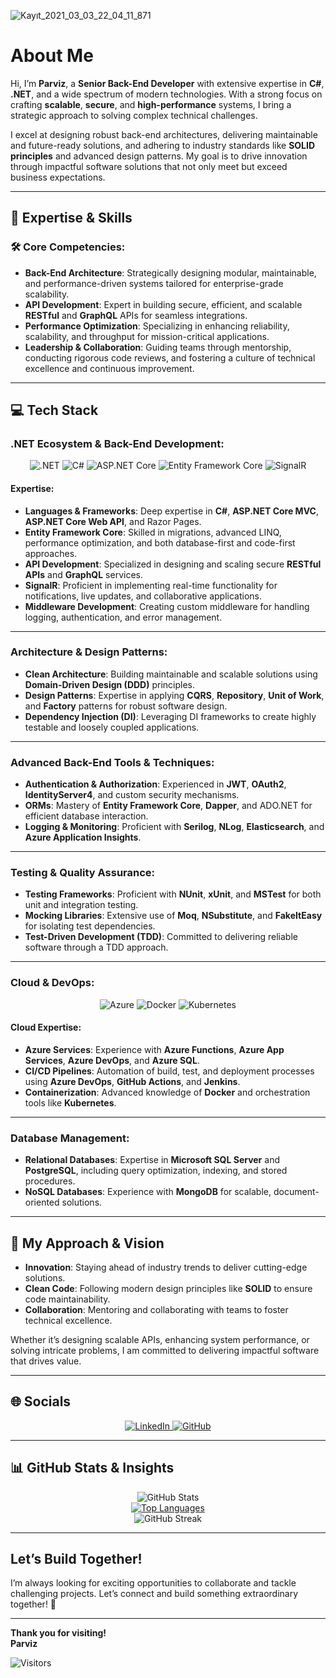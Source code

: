 ![Kayıt_2021_03_03_22_04_11_871](https://user-images.githubusercontent.com/44087592/109851337-00b3e080-7c6d-11eb-8c4e-db4f963d8eb6.gif)

# About Me

Hi, I’m **Parviz**, a **Senior Back-End Developer** with extensive expertise in **C#**, **.NET**, and a wide spectrum of modern technologies. With a strong focus on crafting **scalable**, **secure**, and **high-performance** systems, I bring a strategic approach to solving complex technical challenges.

I excel at designing robust back-end architectures, delivering maintainable and future-ready solutions, and adhering to industry standards like **SOLID principles** and advanced design patterns. My goal is to drive innovation through impactful software solutions that not only meet but exceed business expectations.

---

## 🚀 Expertise & Skills

### 🛠 Core Competencies:
- **Back-End Architecture**: Strategically designing modular, maintainable, and performance-driven systems tailored for enterprise-grade scalability.
- **API Development**: Expert in building secure, efficient, and scalable **RESTful** and **GraphQL** APIs for seamless integrations.
- **Performance Optimization**: Specializing in enhancing reliability, scalability, and throughput for mission-critical applications.
- **Leadership & Collaboration**: Guiding teams through mentorship, conducting rigorous code reviews, and fostering a culture of technical excellence and continuous improvement.

--- 

## 💻 Tech Stack

### .NET Ecosystem & Back-End Development:
<div align="center">
  <img src="https://img.shields.io/badge/.NET-512BD4?style=for-the-badge&logo=dotnet&logoColor=white" alt=".NET" />
  <img src="https://img.shields.io/badge/C%23-239120.svg?style=for-the-badge&logo=csharp&logoColor=white" alt="C#" />
  <img src="https://img.shields.io/badge/ASP.NET%20Core-512BD4?style=for-the-badge&logo=dotnet&logoColor=white" alt="ASP.NET Core" />
  <img src="https://img.shields.io/badge/Entity%20Framework%20Core-512BD4?style=for-the-badge&logo=dotnet&logoColor=white" alt="Entity Framework Core" />
  <img src="https://img.shields.io/badge/SignalR-512BD4?style=for-the-badge&logo=dotnet&logoColor=white" alt="SignalR" />
</div>

#### Expertise:
- **Languages & Frameworks**: Deep expertise in **C#**, **ASP.NET Core MVC**, **ASP.NET Core Web API**, and Razor Pages.
- **Entity Framework Core**: Skilled in migrations, advanced LINQ, performance optimization, and both database-first and code-first approaches.
- **API Development**: Specialized in designing and scaling secure **RESTful APIs** and **GraphQL** services.
- **SignalR**: Proficient in implementing real-time functionality for notifications, live updates, and collaborative applications.
- **Middleware Development**: Creating custom middleware for handling logging, authentication, and error management.

---

### Architecture & Design Patterns:
- **Clean Architecture**: Building maintainable and scalable solutions using **Domain-Driven Design (DDD)** principles.
- **Design Patterns**: Expertise in applying **CQRS**, **Repository**, **Unit of Work**, and **Factory** patterns for robust software design.
- **Dependency Injection (DI)**: Leveraging DI frameworks to create highly testable and loosely coupled applications.

---

### Advanced Back-End Tools & Techniques:
- **Authentication & Authorization**: Experienced in **JWT**, **OAuth2**, **IdentityServer4**, and custom security mechanisms.
- **ORMs**: Mastery of **Entity Framework Core**, **Dapper**, and ADO.NET for efficient database interaction.
- **Logging & Monitoring**: Proficient with **Serilog**, **NLog**, **Elasticsearch**, and **Azure Application Insights**.

---

### Testing & Quality Assurance:
- **Testing Frameworks**: Proficient with **NUnit**, **xUnit**, and **MSTest** for both unit and integration testing.
- **Mocking Libraries**: Extensive use of **Moq**, **NSubstitute**, and **FakeItEasy** for isolating test dependencies.
- **Test-Driven Development (TDD)**: Committed to delivering reliable software through a TDD approach.

---

### Cloud & DevOps:
<div align="center">
  <img src="https://img.shields.io/badge/Azure-0078D4?style=for-the-badge&logo=azure-devops&logoColor=white" alt="Azure" />
  <img src="https://img.shields.io/badge/Docker-2496ED?style=for-the-badge&logo=docker&logoColor=white" alt="Docker" />
  <img src="https://img.shields.io/badge/Kubernetes-326CE5?style=for-the-badge&logo=kubernetes&logoColor=white" alt="Kubernetes" />
</div>

#### Cloud Expertise:
- **Azure Services**: Experience with **Azure Functions**, **Azure App Services**, **Azure DevOps**, and **Azure SQL**.
- **CI/CD Pipelines**: Automation of build, test, and deployment processes using **Azure DevOps**, **GitHub Actions**, and **Jenkins**.
- **Containerization**: Advanced knowledge of **Docker** and orchestration tools like **Kubernetes**.

---

### Database Management:
- **Relational Databases**: Expertise in **Microsoft SQL Server** and **PostgreSQL**, including query optimization, indexing, and stored procedures.
- **NoSQL Databases**: Experience with **MongoDB** for scalable, document-oriented solutions.

---

## 🌟 My Approach & Vision

- **Innovation**: Staying ahead of industry trends to deliver cutting-edge solutions.
- **Clean Code**: Following modern design principles like **SOLID** to ensure code maintainability.
- **Collaboration**: Mentoring and collaborating with teams to foster technical excellence.

Whether it’s designing scalable APIs, enhancing system performance, or solving intricate problems, I am committed to delivering impactful software that drives value.

---

## 🌐 Socials

<div align="center">
  <a href="https://linkedin.com/in/parviz-rovshan-aliyev">
    <img src="https://img.shields.io/badge/LinkedIn-%230077B5.svg?style=for-the-badge&logo=linkedin&logoColor=white" alt="LinkedIn" />
  </a>
  <a href="https://github.com/parvizrovshanaliyev">
    <img src="https://img.shields.io/badge/GitHub-%23181717.svg?style=for-the-badge&logo=github&logoColor=white" alt="GitHub" />
  </a>
</div>

---

## 📊 GitHub Stats & Insights

<div align="center">
  <img src="https://github-readme-stats.vercel.app/api?username=parvizrovshanaliyev&show_icons=true&theme=dark&hide_title=true" alt="GitHub Stats" />
</div>

<div align="center">
  <a href="https://github.com/parvizrovshanaliyev">
    <img src="https://github-readme-stats.vercel.app/api/top-langs/?username=parvizrovshanaliyev&layout=compact&langs_count=8&title_color=0891b2&text_color=ffffff&icon_color=0891b2&bg_color=1c1917&hide_border=true&locale=en&custom_title=Most%20Used%20Languages" alt="Top Languages" />
  </a>
</div>

<div align="center">
  <img src="https://github-readme-streak-stats.herokuapp.com/?user=parvizrovshanaliyev&theme=dark&hide_border=true" alt="GitHub Streak" />
</div>

---

## Let’s Build Together!

I’m always looking for exciting opportunities to collaborate and tackle challenging projects. Let’s connect and build something extraordinary together! 🚀

---

**Thank you for visiting!**  
**Parviz**

![Visitors](https://estruyf-github.azurewebsites.net/api/VisitorHit?user=parvizrovshanaliyev&repo=parvizrovshanaliyev&countColor=%237B1E7A)
